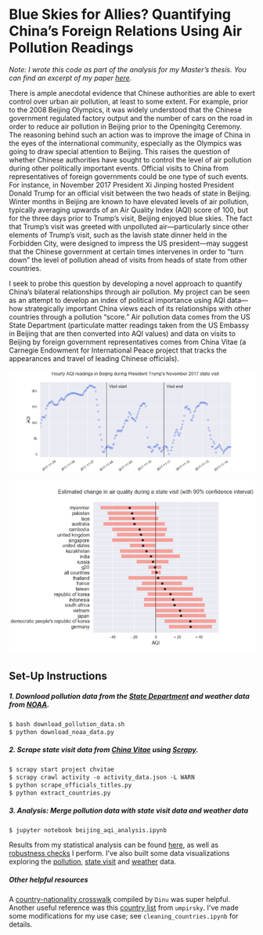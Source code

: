 # Blue Skies for Allies? Quantifying China’s Foreign Relations Using Air Pollution Readings

*Note: I wrote this code as part of the analysis for my Master’s thesis. You can find an excerpt of my paper [here](https://joeygoodman.us/articles/blue-skies-for-allies).*

There is ample anecdotal evidence that Chinese authorities are able to exert control over urban air pollution, at least to some extent. For example, prior to the 2008 Beijing Olympics, it was widely understood that the Chinese government regulated factory output and the number of cars on the road in order to reduce air pollution in Beijing prior to the Openingitg Ceremony. The reasoning behind such an action was to improve the image of China in the eyes of the international community, especially as the Olympics was going to draw special attention to Beijing. This raises the question of whether Chinese authorities have sought to control the level of air pollution during other politically important events. Official visits to China from representatives of foreign governments could be one type of such events. For instance, in November 2017 President Xi Jinping hosted President Donald Trump for an official visit between the two heads of state in Beijing. Winter months in Beijing are known to have elevated levels of air pollution, typically averaging upwards of an Air Quality Index (AQI) score of 100, but for the three days prior to Trump’s visit, Beijing enjoyed blue skies. The fact that Trump’s visit was greeted with unpolluted air—particularly since other elements of Trump’s visit, such as the lavish state dinner held in the Forbidden City, were designed to impress the US president—may suggest that the Chinese government at certain times intervenes in order to “turn down” the level of pollution ahead of visits from heads of state from other countries. 

I seek to probe this question by developing a novel approach to quantify China’s bilateral relationships through air pollution. My project can be seen as an attempt to develop an index of political importance using AQI data—how strategically important China views each of its relationships with other countries through a pollution “score.” Air pollution data comes from the US State Department (particulate matter readings taken from the US Embassy in Beijing that are then converted into AQI values) and data on visits to Beijing by foreign government representatives comes from China Vitae (a Carnegie Endowment for International Peace project that tracks the appearances and travel of leading Chinese officials). 

![alt text](https://github.com/yontartu/wuran/blob/master/img/pollution/7_trump_visit_aqi.png)

![alt text](https://github.com/yontartu/wuran/blob/master/img/analysis/16_top_21_estimates.png)

## Set-Up Instructions

##### 1. Download pollution data from the [State Department](https://airnow.gov/index.cfm?action=airnow.global_summary#China$Beijing) and weather data from [NOAA](https://www.ncdc.noaa.gov/isd).

```
$ bash download_pollution_data.sh
$ python download_noaa_data.py
```

##### 2. Scrape state visit data from [China Vitae](http://chinavitae.com/) using [Scrapy](https://docs.scrapy.org/en/latest/#).

```
$ scrapy start project chvitae 
$ scrapy crawl activity -o activity_data.json -L WARN
$ python scrape_officials_titles.py
$ python extract_countries.py
```

##### 3. Analysis: Merge pollution data with state visit data and weather data

```
$ jupyter notebook beijing_aqi_analysis.ipynb
```

Results from my statistical analysis can be found [here](https://github.com/yontartu/wuran/tree/master/img/analysis), as well as [robustness checks](https://github.com/yontartu/wuran/tree/master/img/robustness_checks) I perform. I've also built some data visualizations exploring the [pollution](https://github.com/yontartu/wuran/tree/master/img/pollution), [state visit](https://github.com/yontartu/wuran/tree/master/img/chinavitae) and [weather](https://github.com/yontartu/wuran/tree/master/img/weather) data.

##### Other helpful resources

A [country-nationality crosswalk](https://github.com/Dinu/country-nationality-list/blob/master/countries.csv) compiled by `Dinu` was super helpful. Another useful reference was this [country list](https://github.com/umpirsky/country-list/) from `umpirsky`. I've made some modifications for my use case; see `cleaning_countries.ipynb` for details. 
